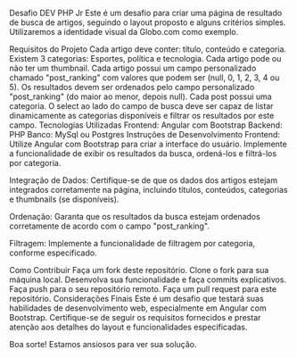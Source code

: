 
Desafio DEV PHP Jr
Este é um desafio para criar uma página de resultado de busca de artigos, seguindo o layout proposto e alguns critérios simples. Utilizaremos a identidade visual da Globo.com como exemplo.

Requisitos do Projeto
Cada artigo deve conter: título, conteúdo e categoria.
Existem 3 categorias: Esportes, política e tecnologia.
Cada artigo pode ou não ter um thumbnail.
Cada artigo possui um campo personalizado chamado "post_ranking" com valores que podem ser (null, 0, 1, 2, 3, 4 ou 5).
Os resultados devem ser ordenados pelo campo personalizado "post_ranking" (do maior ao menor, depois null).
Cada post possui uma categoria. O select ao lado do campo de busca deve ser capaz de listar dinamicamente as categorias disponíveis e filtrar os resultados por este campo.
Tecnologias Utilizadas
Frontend: Angular com Bootstrap
Backend: PHP
Banco: MySql ou Postgres
Instruções de Desenvolvimento
Frontend: Utilize Angular com Bootstrap para criar a interface do usuário. Implemente a funcionalidade de exibir os resultados da busca, ordená-los e filtrá-los por categoria.

Integração de Dados: Certifique-se de que os dados dos artigos estejam integrados corretamente na página, incluindo títulos, conteúdos, categorias e thumbnails (se disponíveis).

Ordenação: Garanta que os resultados da busca estejam ordenados corretamente de acordo com o campo "post_ranking".

Filtragem: Implemente a funcionalidade de filtragem por categoria, conforme especificado.

Como Contribuir
Faça um fork deste repositório.
Clone o fork para sua máquina local.
Desenvolva sua funcionalidade e faça commits explicativos.
Faça push para o seu repositório remoto.
Faça um pull request para este repositório.
Considerações Finais
Este é um desafio que testará suas habilidades de desenvolvimento web, especialmente em Angular com Bootstrap. Certifique-se de seguir os requisitos fornecidos e prestar atenção aos detalhes do layout e funcionalidades especificadas.

Boa sorte! Estamos ansiosos para ver sua solução.